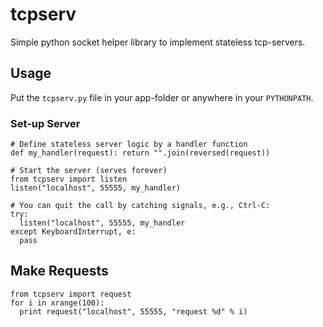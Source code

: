 # tcpserv
Simple python socket helper library to implement stateless tcp-servers.

## Usage
Put the `tcpserv.py` file in your app-folder or anywhere in your `PYTHONPATH`.

### Set-up Server
```
# Define stateless server logic by a handler function
def my_handler(request): return "".join(reversed(request))

# Start the server (serves forever)
from tcpserv import listen
listen("localhost", 55555, my_handler)

# You can quit the call by catching signals, e.g., Ctrl-C:
try:
  listen("localhost", 55555, my_handler
except KeyboardInterrupt, e:
  pass
```

## Make Requests
```
from tcpserv import request
for i in xrange(100):
  print request("localhost", 55555, "request %d" % i)
```
